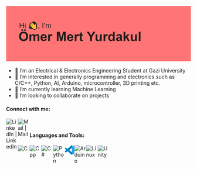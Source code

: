 <img src="https://github.com/OmerMert/OmerMert/blob/main/header.png">

- 🏫 I’m an Electrical & Electronics Engineering Student at Gazi University
- 👀 I’m interested in generally programming and electronics such as C/C++, Python, AI, Arduino, microcontroller, 3D printing etc.
- 🌱 I’m currently learning Machine Learning
- 💞️ I’m looking to collaborate on projects

#### Connect with me: 
[<img align="left" alt="LinkedIn | LinkedIn" width="32px" src="https://user-images.githubusercontent.com/47865653/141461130-a6022de4-d3fc-466f-ad79-e3195c562c54.png" />][linkedin]
<a href="mailto:yurdakulomer21@gmail.com"><img align="left" alt="Mail | Mail" width="32px" src="https://user-images.githubusercontent.com/47865653/141462414-70e1fd0f-2552-4b60-84de-299e1ec6e03b.png" /></a>
<br />

#### Languages and Tools: 
<img align="left" alt="C" width="32px" src="https://user-images.githubusercontent.com/47865653/141461299-ebd48560-db6a-40c5-83f3-abf94eb7db58.png" />
<img align="left" alt="Cpp" width="32px" src="https://github.com/abranhe/programming-languages-logos/blob/master/src/cpp/cpp_24x24.png" />
<img align="left" alt="C#" width="32px" src="https://user-images.githubusercontent.com/47865653/144924546-ee03d54f-d36a-446d-a583-f91deb400b85.png" />
<img align="left" alt="Python" width="32px" src="https://github.com/abranhe/programming-languages-logos/blob/master/src/python/python_24x24.png" />
<img align="left" alt="Visual Studio Code" width="26px" src="https://raw.githubusercontent.com/github/explore/80688e429a7d4ef2fca1e82350fe8e3517d3494d/topics/visual-studio-code/visual-studio-code.png" />
<img align="left" alt="Arduino" width="32px" src="https://user-images.githubusercontent.com/47865653/141461666-c6631d3c-718f-4591-aece-7a63d274bac4.png" />
<img align="left" alt="Linux" width="32px" src="https://user-images.githubusercontent.com/47865653/141460960-61f40a5e-0791-4e40-ba9c-f04098d3f77c.png" />
<img align="left" alt="Unity" width="32px" src="https://user-images.githubusercontent.com/47865653/141461479-7e60eb0c-6eab-42bf-986c-c83406c0e708.png" />

<br />


[linkedin]: https://www.linkedin.com/in/%C3%B6mer-mert-yurdakul-586a58201/
<!---
OmerMert/OmerMert is a ✨ special ✨ repository because its `README.md` (this file) appears on your GitHub profile.
You can click the Preview link to take a look at your changes.
--->
